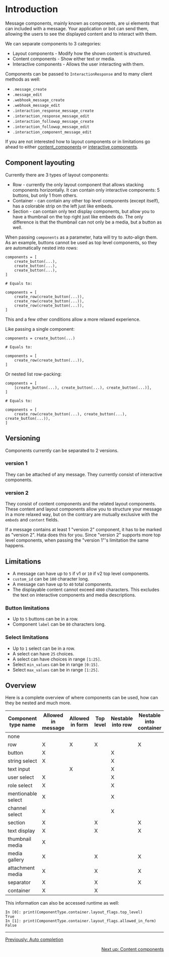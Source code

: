 # Introduction

Message components, mainly known as components, are ui elements that can included with a message.
Your application or bot can send them, allowing the users to see the displayed content and to interact with them.

We can separate components to 3 categories:

- Layout components - Modify how the shown content is structured.
- Content components - Show either text or media.
- Interactive components - Allows the user interacting with them.

Components can be passed to `InteractionResponse` and to many client methods as well:

- `.message_create`
- `.message_edit`
- `.webhook_message_create`
- `.webhook_message_edit`
- `.interaction_response_message_create`
- `.interaction_response_message_edit`
- `.interaction_followup_message_create`
- `.interaction_followup_message_edit`
- `.interaction_component_message_edit`


If you are not interested how to layout components or in limitations go ahead to either
[content_components](content_components.md) or [interactive components](interactive_components.md).

## Component layouting

Currently there are 3 types of layout components:

- Row - currently the only layout component that allows stacking components horizontally.
    It can contain only interactive components: 5 buttons, but only 1 from others.
- Container - can contain any other top level components (except itself),
    has a colorable strip on the left just like embeds.
- Section - can contain only text display components, but allow you to have a thumbnail on the top right
    just like embeds do. The only difference is that the thumbnail can not only be a media, but a button as well.


When passing `components` as a parameter, hata will try to auto-align them.
As an example, buttons cannot be used as top level components, so they are automatically nested into rows:

```py3
components = [
    create_button(...),
    create_button(...),
    create_button(...),
]

# Equals to:

components = [
    create_row(create_button(...)),
    create_row(create_button(...)),
    create_row(create_button(...)),
]
```

This and a few other conditions allow a more relaxed experience.

Like passing a single component:

```py3
components = create_button(...)

# Equals to:

components = [
    create_row(create_button(...)),
]
```

Or nested list row-packing:

```py3
components = [
    [create_button(...), create_button(...), create_button(...)],
]

# Equals to:

components = [
    create_row(create_button(...), create_button(...), create_button(...)),
]
```

## Versioning

Components currently can be separated to 2 versions.

### version 1

They can be attached of any message. They currently consist of interactive components.

### version 2

They consist of content components and the related layout components.
These content and layout components allow you to structure your message in a more relaxed way,
but on the contrary are mutually exclusive with the `embeds` and `content` fields.

If a message contains at least 1 "version 2" component, it has to be marked as "version 2".
Hata does this for you.
Since "version 2" supports more top level components, when passing the "version 1"'s limitation the same happens.

## Limitations

- A message can have up to `5` if v1 or `10` if v2 top level components.
- `custom_id` can be `100` character long.
- A message can have up to `40` total components.
- The displayable content cannot exceed `4000` characters.
    This excludes the text on interactive components and media descriptions.

### Button limitations

- Up to `5` buttons can be in a row.
- Component `label` can be `80` characters long.

### Select limitations

- Up to `1` select can be in a row.
- A select can have `25` choices.
- A select can have choices in range `[1:25]`.
- Select `min_values` can be in range `[0:15]`.
- Select `max_values` can be in range `[1:25]`.


## Overview

Here is a complete overview of where components can be used, how can they be nested and much more.


| Component type name | Allowed in message | Allowed in form | Top level | Nestable into row | Nestable into container | Nestable into section | Section thumbnail | Version 1 | Version 2 |
|---------------------|--------------------|-----------------|-----------|-------------------|-------------------------|-----------------------|-------------------|-----------|-----------|
| none                |                    |                 |           |                   |                         |                       |                   |           |           |
| row                 | X                  | X               | X         |                   | X                       |                       |                   | X         |           |
| button              | X                  |                 |           | X                 |                         |                       | X                 | X         |           |
| string select       | X                  |                 |           | X                 |                         |                       |                   | X         |           |
| text input          |                    | X               |           | X                 |                         |                       |                   | X         |           |
| user select         | X                  |                 |           | X                 |                         |                       |                   | X         |           |
| role select         | X                  |                 |           | X                 |                         |                       |                   | X         |           |
| mentionable select  | X                  |                 |           | X                 |                         |                       |                   | X         |           |
| channel select      | X                  |                 |           | X                 |                         |                       |                   | X         |           |
| section             | X                  |                 | X         |                   | X                       |                       |                   |           | X         |
| text display        | X                  |                 | X         |                   | X                       | X                     |                   |           | X         |
| thumbnail media     | X                  |                 |           |                   |                         |                       | X                 |           | X         |
| media gallery       | X                  |                 | X         |                   | X                       |                       |                   |           | X         |
| attachment media    | X                  |                 | X         |                   | X                       |                       |                   |           | X         |
| separator           | X                  |                 | X         |                   | X                       |                       |                   |           | X         |
| container           | X                  |                 | X         |                   |                         |                       |                   |           | X         |


This information can also be accessed runtime as well:

```py3
In [0]: print(ComponentType.container.layout_flags.top_level)
True
In [1]: print(ComponentType.container.layout_flags.allowed_in_form)
False
```

----

<p align="left">
    <a href="./auto_completion.md">Previously: Auto completion</a>
</p>

<p align="right">
    <a href="./content_components.md">Next up: Content components</a>
</p>
